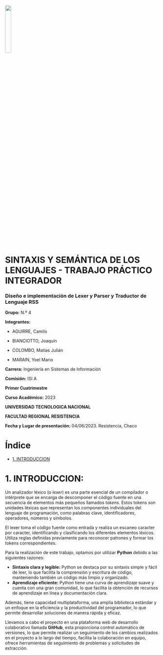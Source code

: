 ###### <img src="https://frro.cvg.utn.edu.ar/theme/image.php/snap/theme/1652373334/img/logo"  width="20%" height="20%">

# SINTAXIS Y SEMÁNTICA DE LOS LENGUAJES - TRABAJO PRÁCTICO INTEGRADOR
### Diseño e implementación de Lexer y Parser y Traductor de Lenguaje RSS

  **Grupo:** N.º 4

  **Integrantes:**  
  
   - AGUIRRE, Camilo 
    
   - BIANCIOTTO, Joaquín
    
   - COLOMBO, Matías Julián
    
   - MARAIN, Yoel Mario

  **Carrera:** Ingeniería en Sistemas de Información
  
  **Comisión:** ISI A 
  
  **Primer Cuatrimestre**
  
  **Curso Académico:** 2023
  
  **UNIVERSIDAD TECNOLOGICA NACIONAL**
  
  **FACULTAD REGIONAL RESISTENCIA**
  
  **Fecha y Lugar de presentación:** 04/06/2023. Resistencia, Chaco


# Índice
  + [1. INTRODUCCION](#introduccion)

# 1. INTRODUCCION: <a name="introduccion"></a>
  Un analizador léxico (o *lexer*) es una parte esencial de un compilador o intérprete que se encarga de descomponer el código fuente en una secuencia de elementos más pequeños llamados *tokens*. Estos tokens son unidades léxicas que representan los componentes individuales del lenguaje de programación, como palabras clave, identificadores, operadores, números y símbolos.
  
El lexer toma el código fuente como entrada y realiza un escaneo caracter por caracter, identificando y clasificando los diferentes elementos léxicos. Utiliza reglas definidas previamente para reconocer patrones y formar los tokens correspondientes.

Para la realización de este trabajo, optamos por utilizar **Python** debido a las siguientes razones:

 +	**Sintaxis clara y legible:** Python se destaca por su sintaxis simple y fácil de leer, lo que facilita la comprensión y escritura de código, manteniendo también un código más limpio y organizado.
 +	**Aprendizaje eficiente:** Python tiene una curva de aprendizaje suave y cuenta con una gran comunidad, lo que facilita la obtención de recursos de aprendizaje en línea y documentación clara.
 
Además, tiene capacidad multiplataforma, una amplia biblioteca estándar y un enfoque en la eficiencia y la productividad del programador, lo que permite desarrollar soluciones de manera rápida y eficaz.

Llevamos a cabo el proyecto en una plataforma web de desarrollo colaborativo llamada **GitHub**, esta proporciona control automático de versiones, lo que permite realizar un seguimiento de los cambios realizados en el proyecto a lo largo del tiempo, facilita la colaboración en equipo, ofrece herramientas de seguimiento de problemas y solicitudes de extracción.
